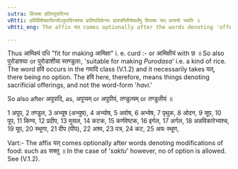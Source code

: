 ```yaml
---
sutra: विभाषा हविरपूपादिभ्यः
vRtti: हविर्विशेषवाचिभ्योऽपूपादिभ्यश्च प्रातिपदिकेभ्यः प्राक्क्रीतीयेष्वर्थेषु विभाषा यत् प्रत्ययो भवति ॥
vRtti_eng: The affix यत् comes optionally after the words denoting 'offering,' and after _apupa_ &c, in the sense of _Prak_-_kritiya_.

---
```

Thus आमिक्ष्यं दधि "fit for making आमिक्षा" i. e. curd :- or आमिक्षीयं with छ ॥ So also पुरोडाश्याः or पुरोडाशीया स्तण्डुलाः, 'suitable for making _Purodasa_' i.e. a kind of rice. The word हवि occurs in the गवादि class (V.1.2) and it necessarily takes यत्, there being no option. The हवि here, therefore, means things denoting sacrificial offerings, and not the word-form '_havi_.'

So also after अपूपादि, as, अपूप्यम् or अपूपीयं, तण्डुल्यम् or तण्डुलीयं ॥

1 अपूप, 2 तण्डुल, 3 अभ्यूष (अभ्युष), 4 अभ्योष, 5 अवोष, 6 अभ्येष, 7 पृथुक, 8 ओदन, 9 सूप, 10 पूप, 11 किण्व, 12 प्रदीप, 13 मुसल, 14 कटक, 15 कर्णवेष्टक, 16 इर्गल, 17 अर्गल, 18 अन्नविकारेभ्यश्च, 19 यूप, 20 स्थूणा, 21 दीप (पीप), 22 अश्व, 23 पत्र, 24 कट, 25 अयः स्थूण,

Vart:- The affix यत् comes optionally after words denoting modifications of food: such as सक्तु ॥ In the case of '_saktu_' however, no of option is allowed. See (V.1.2).